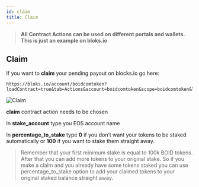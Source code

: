 ```yaml
---
id: claim
title: Claim
---
```

>**All Contract Actions can be used on different portals and wallets. This is just an example on bloks.io**

## Claim

If you want to **claim** your pending payout on blocks.io go here:
```
https://bloks.io/account/boidcomtoken?loadContract=true&tab=Actions&account=boidcomtoken&scope=boidcomtoken&limit=100&table=stakes&action=claim
```
![Claim](/img/claim.png "Claim")

**claim** contract action needs to be chosen

In **stake_account** type you EOS account name

In **percentage_to_stake** type **0** if you don’t want your tokens to be staked automatically or **100** if you want to stake them straight away.
>Remember that your first minimum stake is equal to 100k BOID tokens. After that you can add more tokens to your original stake. So if you make a claim and you already have some tokens staked you can use percentage_to_stake option to add your claimed tokens to your original staked balance straight away.
